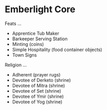 # Emberlight Core

Feats ...

- Apprentice Tub Maker
- Barkeeper Serving Station
- Minting (coins)
- Simple Hospitality (food container objects)
- Town Signs

Religion ...

- Adherent (prayer rugs)
- Devotee of Derketo (shrine)
- Devotee of Mitra (shrine)
- Devotee of Set (shrine)
- Devotee of Ymir (shrine)
- Devotee of Yog (shrine)
